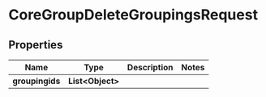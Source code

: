 

# CoreGroupDeleteGroupingsRequest


## Properties

| Name | Type | Description | Notes |
|------------ | ------------- | ------------- | -------------|
|**groupingids** | **List&lt;Object&gt;** |  |  |



